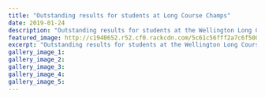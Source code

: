 ```yaml
---
title: "Outstanding results for students at Long Course Champs"
date: 2019-01-24
description: "Outstanding results for students at the Wellington Long Course Championships..."
featured_image: http://c1940652.r52.cf0.rackcdn.com/5c61c56fff2a7c6f500000c3/Wellington-Long-course200-24.1.jpg
excerpt: "Outstanding results for students at the Wellington Long Course Championships."
gallery_image_1: 
gallery_image_2: 
gallery_image_3: 
gallery_image_4: 
gallery_image_5: 
---
```


